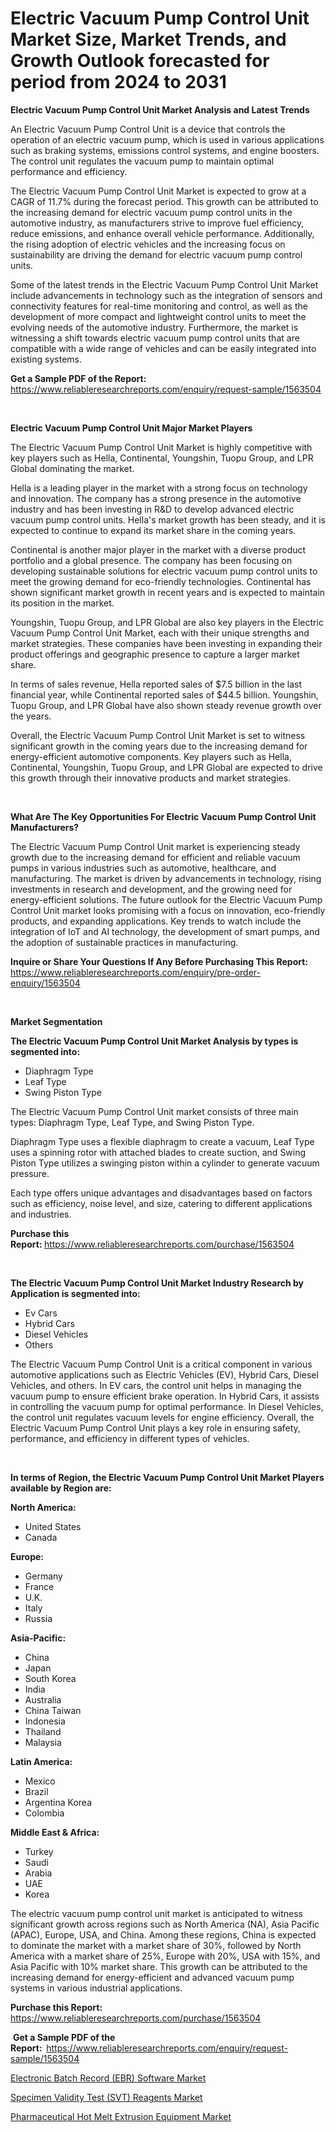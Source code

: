 <p><h1>Electric Vacuum Pump Control Unit Market Size, Market Trends, and Growth Outlook forecasted for period from 2024 to 2031</h1></p><p><strong>Electric Vacuum Pump Control Unit Market Analysis and Latest Trends</strong></p>
<p><p>An Electric Vacuum Pump Control Unit is a device that controls the operation of an electric vacuum pump, which is used in various applications such as braking systems, emissions control systems, and engine boosters. The control unit regulates the vacuum pump to maintain optimal performance and efficiency.</p><p>The Electric Vacuum Pump Control Unit Market is expected to grow at a CAGR of 11.7% during the forecast period. This growth can be attributed to the increasing demand for electric vacuum pump control units in the automotive industry, as manufacturers strive to improve fuel efficiency, reduce emissions, and enhance overall vehicle performance. Additionally, the rising adoption of electric vehicles and the increasing focus on sustainability are driving the demand for electric vacuum pump control units.</p><p>Some of the latest trends in the Electric Vacuum Pump Control Unit Market include advancements in technology such as the integration of sensors and connectivity features for real-time monitoring and control, as well as the development of more compact and lightweight control units to meet the evolving needs of the automotive industry. Furthermore, the market is witnessing a shift towards electric vacuum pump control units that are compatible with a wide range of vehicles and can be easily integrated into existing systems.</p></p>
<p><strong>Get a Sample PDF of the Report:&nbsp;</strong> <a href="https://www.reliableresearchreports.com/enquiry/request-sample/1563504">https://www.reliableresearchreports.com/enquiry/request-sample/1563504</a></p>
<p>&nbsp;</p>
<p><strong>Electric Vacuum Pump Control Unit Major Market Players</strong></p>
<p><p>The Electric Vacuum Pump Control Unit Market is highly competitive with key players such as Hella, Continental, Youngshin, Tuopu Group, and LPR Global dominating the market. </p><p>Hella is a leading player in the market with a strong focus on technology and innovation. The company has a strong presence in the automotive industry and has been investing in R&D to develop advanced electric vacuum pump control units. Hella's market growth has been steady, and it is expected to continue to expand its market share in the coming years.</p><p>Continental is another major player in the market with a diverse product portfolio and a global presence. The company has been focusing on developing sustainable solutions for electric vacuum pump control units to meet the growing demand for eco-friendly technologies. Continental has shown significant market growth in recent years and is expected to maintain its position in the market.</p><p>Youngshin, Tuopu Group, and LPR Global are also key players in the Electric Vacuum Pump Control Unit Market, each with their unique strengths and market strategies. These companies have been investing in expanding their product offerings and geographic presence to capture a larger market share. </p><p>In terms of sales revenue, Hella reported sales of $7.5 billion in the last financial year, while Continental reported sales of $44.5 billion. Youngshin, Tuopu Group, and LPR Global have also shown steady revenue growth over the years. </p><p>Overall, the Electric Vacuum Pump Control Unit Market is set to witness significant growth in the coming years due to the increasing demand for energy-efficient automotive components. Key players such as Hella, Continental, Youngshin, Tuopu Group, and LPR Global are expected to drive this growth through their innovative products and market strategies.</p></p>
<p>&nbsp;</p>
<p><strong>What Are The Key Opportunities For Electric Vacuum Pump Control Unit Manufacturers?</strong></p>
<p><p>The Electric Vacuum Pump Control Unit market is experiencing steady growth due to the increasing demand for efficient and reliable vacuum pumps in various industries such as automotive, healthcare, and manufacturing. The market is driven by advancements in technology, rising investments in research and development, and the growing need for energy-efficient solutions. The future outlook for the Electric Vacuum Pump Control Unit market looks promising with a focus on innovation, eco-friendly products, and expanding applications. Key trends to watch include the integration of IoT and AI technology, the development of smart pumps, and the adoption of sustainable practices in manufacturing.</p></p>
<p><strong>Inquire or Share Your Questions If Any Before Purchasing This Report:</strong> <a href="https://www.reliableresearchreports.com/enquiry/pre-order-enquiry/1563504">https://www.reliableresearchreports.com/enquiry/pre-order-enquiry/1563504</a></p>
<p>&nbsp;</p>
<p><strong>Market Segmentation</strong></p>
<p><strong>The Electric Vacuum Pump Control Unit Market Analysis by types is segmented into:</strong></p>
<p><ul><li>Diaphragm Type</li><li>Leaf Type</li><li>Swing Piston Type</li></ul></p>
<p><p>The Electric Vacuum Pump Control Unit market consists of three main types: Diaphragm Type, Leaf Type, and Swing Piston Type. </p><p>Diaphragm Type uses a flexible diaphragm to create a vacuum, Leaf Type uses a spinning rotor with attached blades to create suction, and Swing Piston Type utilizes a swinging piston within a cylinder to generate vacuum pressure. </p><p>Each type offers unique advantages and disadvantages based on factors such as efficiency, noise level, and size, catering to different applications and industries.</p></p>
<p><strong>Purchase this Report:&nbsp;</strong><a href="https://www.reliableresearchreports.com/purchase/1563504">https://www.reliableresearchreports.com/purchase/1563504</a></p>
<p>&nbsp;</p>
<p><strong>The Electric Vacuum Pump Control Unit Market Industry Research by Application is segmented into:</strong></p>
<p><ul><li>Ev Cars</li><li>Hybrid Cars</li><li>Diesel Vehicles</li><li>Others</li></ul></p>
<p><p>The Electric Vacuum Pump Control Unit is a critical component in various automotive applications such as Electric Vehicles (EV), Hybrid Cars, Diesel Vehicles, and others. In EV cars, the control unit helps in managing the vacuum pump to ensure efficient brake operation. In Hybrid Cars, it assists in controlling the vacuum pump for optimal performance. In Diesel Vehicles, the control unit regulates vacuum levels for engine efficiency. Overall, the Electric Vacuum Pump Control Unit plays a key role in ensuring safety, performance, and efficiency in different types of vehicles.</p></p>
<p>&nbsp;</p>
<p><strong>In terms of Region, the Electric Vacuum Pump Control Unit Market Players available by Region are:</strong></p>
<p>
    <p> <strong> North America: </strong>
        <ul>
            <li>United States</li>
            <li>Canada</li>
        </ul>
        </p> 
    <p> <strong> Europe: </strong>
        <ul>
            <li>Germany</li>
            <li>France</li>
            <li>U.K.</li>
            <li>Italy</li>
            <li>Russia</li>
        </ul>
        </p> 
    <p> <strong> Asia-Pacific: </strong>
        <ul>
            <li>China</li>
            <li>Japan</li>
            <li>South Korea</li>
            <li>India</li>
            <li>Australia</li>
            <li>China Taiwan</li>
            <li>Indonesia</li>
            <li>Thailand</li>
            <li>Malaysia</li>
        </ul>
        </p> 
    <p> <strong> Latin America: </strong>
        <ul>
            <li>Mexico</li>
            <li>Brazil</li>
            <li>Argentina Korea</li>
            <li>Colombia</li>
        </ul>
        </p> 
    <p> <strong> Middle East & Africa: </strong>
        <ul>
            <li>Turkey</li>
            <li>Saudi</li>
            <li>Arabia</li>
            <li>UAE</li>
            <li>Korea</li>
        </ul>
    </p>
    </p>
<p><p>The electric vacuum pump control unit market is anticipated to witness significant growth across regions such as North America (NA), Asia Pacific (APAC), Europe, USA, and China. Among these regions, China is expected to dominate the market with a market share of 30%, followed by North America with a market share of 25%, Europe with 20%, USA with 15%, and Asia Pacific with 10% market share. This growth can be attributed to the increasing demand for energy-efficient and advanced vacuum pump systems in various industrial applications.</p></p>
<p><strong>Purchase this Report: </strong><a href="https://www.reliableresearchreports.com/purchase/1563504">https://www.reliableresearchreports.com/purchase/1563504</a></p>
<p>&nbsp;<strong>Get a Sample PDF of the Report:&nbsp;&nbsp;</strong><a href="https://www.reliableresearchreports.com/enquiry/request-sample/1563504">https://www.reliableresearchreports.com/enquiry/request-sample/1563504</a></p>
<p><strong></strong></p>
<p><p><a href="https://view.publitas.com/reportprime-1/global-electronic-batch-record-ebr-software-market-by-types-applications-and-major-players-with-regional-growth-rate-analysis-and-development-situation-from-2023-to-2030/">Electronic Batch Record (EBR) Software Market</a></p><p><a href="https://view.publitas.com/reportprime-1/specimen-validity-test-svt-reagents-market-size-share-trends-analysis-report-by-material-by-type-by-end-user-by-region-and-segment-forecasts-2023-2030/">Specimen Validity Test (SVT) Reagents Market</a></p><p><a href="https://view.publitas.com/reportprime-1/pharmaceutical-hot-melt-extrusion-equipment-market-provides-a-comprehensive-analysis-including-a-macro-overview-of-the-market-as-well-as-micro-details-such-as-market-size-and-competitive-landscape/">Pharmaceutical Hot Melt Extrusion Equipment Market</a></p></p>